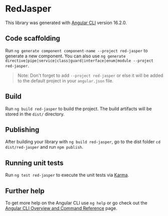 # RedJasper

This library was generated with [Angular CLI](https://github.com/angular/angular-cli) version 16.2.0.

## Code scaffolding

Run `ng generate component component-name --project red-jasper` to generate a new component. You can also use `ng generate directive|pipe|service|class|guard|interface|enum|module --project red-jasper`.
> Note: Don't forget to add `--project red-jasper` or else it will be added to the default project in your `angular.json` file. 

## Build

Run `ng build red-jasper` to build the project. The build artifacts will be stored in the `dist/` directory.

## Publishing

After building your library with `ng build red-jasper`, go to the dist folder `cd dist/red-jasper` and run `npm publish`.

## Running unit tests

Run `ng test red-jasper` to execute the unit tests via [Karma](https://karma-runner.github.io).

## Further help

To get more help on the Angular CLI use `ng help` or go check out the [Angular CLI Overview and Command Reference](https://angular.io/cli) page.
